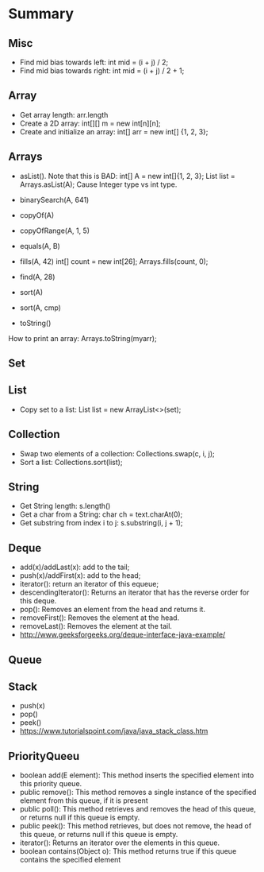 # Summary

## Misc
* Find mid bias towards left: int mid = (i + j) / 2; 
* Find mid bias towards right: int mid = (i + j) / 2 + 1; 

## Array
* Get array length: arr.length
* Create a 2D array: int[][] m = new int[n][n];
* Create and initialize an array: int[] arr = new int[] {1, 2, 3};

## Arrays
* asList(). 
Note that this is BAD: 
int[] A = new int[]{1, 2, 3}; 
List<Integer> list = Arrays.asList(A);
Cause Integer type vs int type. 

* binarySearch(A, 641)

* copyOf(A)

* copyOfRange(A, 1, 5)

* equals(A, B)

* fills(A, 42)
int[] count = new int[26];
Arrays.fills(count, 0);

* find(A, 28)

* sort(A)

* sort(A, cmp)

* toString()

How to print an array: 
Arrays.toString(myarr);

## Set

## List
* Copy set to a list: List<Integer> list = new ArrayList<>(set);

## Collection 
* Swap two elements of a collection: Collections.swap(c, i, j);
* Sort a list: Collections.sort(list);


## String
* Get String length: s.length()
* Get a char from a String: char ch = text.charAt(0);
* Get substring from index i to j: s.substring(i, j + 1);

## Deque
* add(x)/addLast(x): add to the tail; 
* push(x)/addFirst(x): add to the head; 
* iterator(): return an iterator of this equeue; 
* descendingIterator(): Returns an iterator that has the reverse order for this deque.
* pop(): Removes an element from the head and returns it.
* removeFirst(): Removes the element at the head.
* removeLast(): Removes the element at the tail.
* http://www.geeksforgeeks.org/deque-interface-java-example/

## Queue

## Stack
* push(x)
* pop()
* peek()
* https://www.tutorialspoint.com/java/java_stack_class.htm

## PriorityQueeu
* boolean add(E element): This method inserts the specified element into this priority queue.
* public remove(): This method removes a single instance of the specified element from this queue, if it is present
* public poll(): This method retrieves and removes the head of this queue, or returns null if this queue is empty.
* public peek(): This method retrieves, but does not remove, the head of this queue, or returns null if this queue is empty.
* iterator(): Returns an iterator over the elements in this queue.
* boolean contains(Object o): This method returns true if this queue contains the specified element
